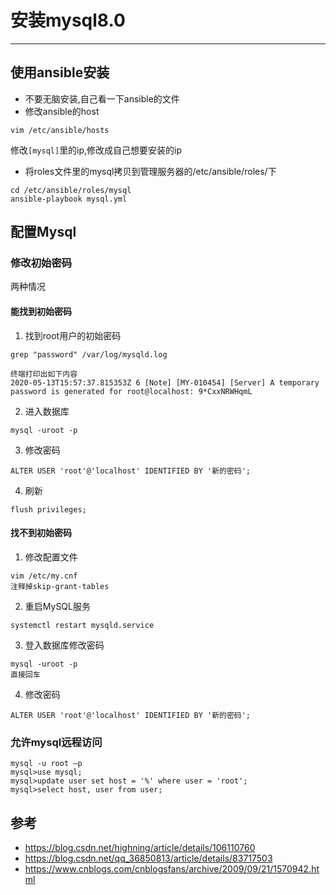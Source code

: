 #   安装mysql8.0

---


##  使用ansible安装
+ 不要无脑安装,自己看一下ansible的文件
+ 修改ansible的host

```
vim /etc/ansible/hosts
```

修改`[mysql]`里的ip,修改成自己想要安装的ip

+ 将roles文件里的mysql拷贝到管理服务器的/etc/ansible/roles/下

```
cd /etc/ansible/roles/mysql
ansible-playbook mysql.yml
```

##  配置Mysql
### 修改初始密码
两种情况
####    能找到初始密码
1.  找到root用户的初始密码

```
grep "password" /var/log/mysqld.log

终端打印出如下内容
2020-05-13T15:57:37.815353Z 6 [Note] [MY-010454] [Server] A temporary password is generated for root@localhost: 9*CxxNRWHqmL
```

2.  进入数据库

```
mysql -uroot -p
```

3.  修改密码

```
ALTER USER 'root'@'localhost' IDENTIFIED BY '新的密码';
```

4.  刷新

```
flush privileges;
```

####    找不到初始密码
1.  修改配置文件

```
vim /etc/my.cnf
注释掉skip-grant-tables
```

2.  重启MySQL服务

```
systemctl restart mysqld.service
```

3.  登入数据库修改密码

```
mysql -uroot -p
直接回车
```

4.  修改密码

```
ALTER USER 'root'@'localhost' IDENTIFIED BY '新的密码';
```

### 允许mysql远程访问

```
mysql -u root –p
mysql>use mysql;
mysql>update user set host = '%' where user = 'root';
mysql>select host, user from user;
```

##  参考
+ https://blog.csdn.net/highning/article/details/106110760
+ https://blog.csdn.net/qq_36850813/article/details/83717503
+ https://www.cnblogs.com/cnblogsfans/archive/2009/09/21/1570942.html
